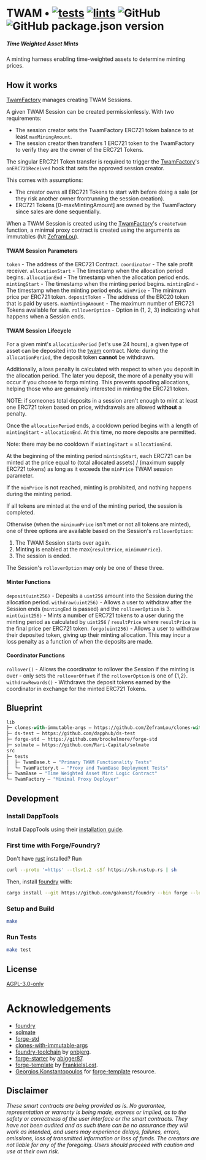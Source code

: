 # TWAM • [![tests](https://github.com/abigger87/twam/actions/workflows/tests.yml/badge.svg)](https://github.com/abigger87/twam/actions/workflows/tests.yml) [![lints](https://github.com/abigger87/twam/actions/workflows/lints.yml/badge.svg)](https://github.com/abigger87/twam/actions/workflows/lints.yml) ![GitHub](https://img.shields.io/github/license/abigger87/twam) ![GitHub package.json version](https://img.shields.io/github/package-json/v/abigger87/twam)

##### _Time Weighted Asset Mints_

A minting harness enabling time-weighted assets to determine minting prices.

## How it works

[TwamFactory](./src/TwamFactory.sol) manages creating TWAM Sessions.

A given TWAM Session can be created permissionlessly. With two requirements:
- The session creator sets the TwamFactory ERC721 token balance to at least `maxMiningAmount`.
- The session creator then transfers 1 ERC721 token to the TwamFactory to verify they are the owner of the ERC721 Tokens.

The singular ERC721 Token transfer is required to trigger the [TwamFactory](./src/TwamFactory.sol)'s `onERC721Received` hook that sets the approved session creator.

This comes with assumptions:
- The creator owns all ERC721 Tokens to start with before doing a sale (or they risk another owner frontrunning the session creation).
- ERC721 Tokens [0-maxMintingAmount] are owned by the TwamFactory since sales are done sequentially.

When a TWAM Session is created using the [TwamFactory](./src/TwamFactory.sol)'s `createTwam` function, a minimal proxy contract is created using the arguments as immutables (h/t [ZeframLou](https://github.com/ZeframLou/clones-with-immutable-args)).

#### TWAM Session Parameters

`token` - The address of the ERC721 Contract.
`coordinator` - The sale profit receiver.
`allocationStart` - The timestamp when the allocation period begins.
`allocationEnd` - The timestamp when the allocation period ends.
`mintingStart` - The timestamp when the minting period begins.
`mintingEnd` - The timestamp when the minting period ends.
`minPrice` - The minimum price per ERC721 token.
`depositToken` - The address of the ERC20 token that is paid by users.
`maxMintingAmount` - The maximum number of ERC721 Tokens available for sale.
`rolloverOption` - Option in {1, 2, 3} indicating what happens when a Session ends.


#### TWAM Session Lifecycle

For a given mint's `allocationPeriod` (let's use 24 hours), a given type of asset can be deposited into the [twam](./src/TWAM.sol) contract. Note: during the `allocationPeriod`, the deposit token **cannot** be withdrawn.

Additionally, a loss penalty is calculated with respect to when you deposit in the allocation period. The later you deposit, the more of a penalty you will occur if you choose to forgo minting. This prevents spoofing allocations, helping those who are genuinely interested in minting the ERC721 token.

NOTE: if someones total deposits in a session aren't enough to mint at least one ERC721 token based on price, withdrawals are allowed **without** a penalty.


Once the `allocationPeriod` ends, a cooldown period begins with a length of `mintingStart` - `allocationEnd`. At this time, no more deposits are permitted.

Note: there may be no cooldown if `mintingStart` = `allocationEnd`.

At the beginning of the minting period `mintingStart`, each ERC721 can be minted at the price equal to (total allocated assets) / (maximum supply ERC721 tokens) as long as it exceeds the `minPrice` TWAM session parameter.

If the `minPrice` is not reached, minting is prohibited, and nothing happens during the minting period.

If all tokens are minted at the end of the minting period, the session is completed.

Otherwise (when the `minimumPrice` isn't met or not all tokens are minted), one of three options are available based on the Session's `rolloverOption`:
1. The TWAM Session starts over again.
2. Minting is enabled at the max{`resultPrice`, `minimumPrice`}.
3. The session is ended.

The Session's `rolloverOption` may only be one of these three.


#### Minter Functions

`deposit(uint256)` - Deposits a `uint256` amount into the Session during the allocation period.
`withdraw(uint256)` - Allows a user to withdraw after the Session ends (`mintingEnd` is passed) and the `rolloverOption` is 3.
`mint(uint256)` - Mints a number of ERC721 tokens to a user during the minting period as calculated by `uint256` / `resultPrice` where `resultPrice` is the final price per ERC721 token.
`forgo(uint256)` - Allows a user to withdraw their deposited token, giving up their minting allocation. This may incur a loss penalty as a function of when the deposits are made.


#### Coordinator Functions

`rollover()` - Allows the coordinator to rollover the Session if the minting is over - only sets the `rolloverOffset` if the `rolloverOption` is one of {1,2}.
`withdrawRewards()` - Withdraws the deposit tokens earned by the coordinator in exchange for the minted ERC721 Tokens.

## Blueprint

```ml
lib
├─ clones-with-immutable-args — https://github.com/ZeframLou/clones-with-immutable-args
├─ ds-test — https://github.com/dapphub/ds-test
├─ forge-std — https://github.com/brockelmore/forge-std
├─ solmate — https://github.com/Rari-Capital/solmate
src
├─ tests
│  ├─ TwamBase.t — "Primary TWAM Functionality Tests"
│  └─ TwamFactory.t — "Proxy and TwamBase Deployment Tests"
├─ TwamBase — "Time Weighted Asset Mint Logic Contract"
└─ TwamFactory — "Minimal Proxy Deployer"
```

## Development

### Install DappTools

Install DappTools using their [installation guide](https://github.com/dapphub/dapptools#installation).

### First time with Forge/Foundry?

Don't have [rust](https://www.rust-lang.org/tools/install) installed?
Run
```bash
curl --proto '=https' --tlsv1.2 -sSf https://sh.rustup.rs | sh
```

Then, install [foundry](https://github.com/gakonst/foundry) with:
```bash
cargo install --git https://github.com/gakonst/foundry --bin forge --locked
```

### Setup and Build

```bash
make
```

### Run Tests

```bash
make test
```

## License

[AGPL-3.0-only](https://github.com/abigger87/twam/blob/master/LICENSE)

# Acknowledgements

- [foundry](https://github.com/gakonst/foundry)
- [solmate](https://github.com/Rari-Capital/solmate)
- [forge-std](https://github.com/brockelmore/forge-std)
- [clones-with-immutable-args](https://github.com/ZeframLou/clones-with-immutable-args)
- [foundry-toolchain](https://github.com/onbjerg/foundry-toolchain) by [onbjerg](https://github.com/onbjerg).
- [forge-starter](https://github.com/abigger87/forge-starter) by [abigger87](https://github.com/abigger87).
- [forge-template](https://github.com/FrankieIsLost/forge-template) by [FrankieIsLost](https://github.com/FrankieIsLost).
- [Georgios Konstantopoulos](https://github.com/gakonst) for [forge-template](https://github.com/gakonst/forge-template) resource.

## Disclaimer

_These smart contracts are being provided as is. No guarantee, representation or warranty is being made, express or implied, as to the safety or correctness of the user interface or the smart contracts. They have not been audited and as such there can be no assurance they will work as intended, and users may experience delays, failures, errors, omissions, loss of transmitted information or loss of funds. The creators are not liable for any of the foregoing. Users should proceed with caution and use at their own risk._
